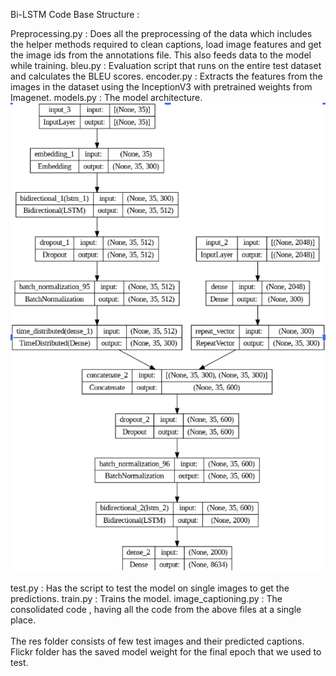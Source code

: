 Bi-LSTM Code Base Structure :

Preprocessing.py : Does all the preprocessing of the data which includes the helper methods required to clean captions, load image features and get the image ids from the annotations file. This also feeds data to the model while training. 
bleu.py : Evaluation script that runs on the entire test dataset and calculates the BLEU scores.
encoder.py : Extracts the features from the images in the dataset using the InceptionV3 with pretrained weights from Imagenet.
models.py : The model architecture.
![model](results/model-caption.png)
<br><br>test.py : Has the script to test the model on single images to get the predictions.
train.py : Trains the model.
image_captioning.py : The consolidated code , having all the code from the above files at a single place.
<br><br>The res folder consists of few test images and their predicted captions. Flickr folder has the saved model weight for the final epoch that we used to test.
